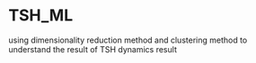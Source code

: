 # TSH_ML

using dimensionality reduction method and clustering method to understand the result of TSH dynamics result